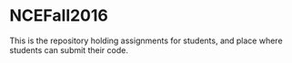 # NCEFall2016
This is the repository holding assignments for students, and place where students can submit their code.
